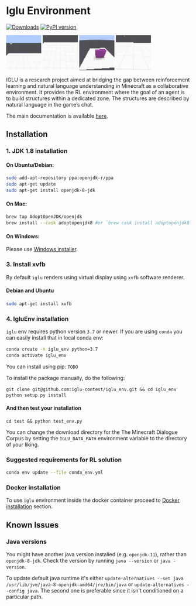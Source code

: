 # Iglu Environment


[![Downloads](https://pepy.tech/badge/iglu)](https://pepy.tech/project/iglu)
[![PyPI version](https://badge.fury.io/py/iglu.svg)](https://badge.fury.io/py/iglu)

<img src="./docs/source/assets/2-c116.gif" width="96">
<img src="./docs/source/assets/2-c118.gif" width="96">
<img src="./docs/source/assets/2-c139.gif" width="96">
<img src="./docs/source/assets/2-c161.gif" width="96">

IGLU is a research project aimed at bridging the gap between reinforcement learning and natural language understanding in Minecraft as a collaborative environment. It provides the RL environment where the goal of an agent is to build structures within a dedicated zone. The structures are described by natural language in the game’s chat.

The main documentation is available [here](https://iglu-contest.github.io/).

## Installation

### 1. JDK 1.8 installation 

#### On Ubuntu/Debian:

```bash
sudo add-apt-repository ppa:openjdk-r/ppa
sudo apt-get update
sudo apt-get install openjdk-8-jdk
```

#### On Mac:

```bash
brew tap AdoptOpenJDK/openjdk
brew install --cask adoptopenjdk8 #or `brew cask install adoptopenjdk8` for brew version < 3.
```

#### On Windows:

Please use [Windows installer](https://www.oracle.com/technetwork/java/javase/downloads/jdk8-downloads-2133151.html).

### 3. Install xvfb

By default `iglu` renders using virtual display using `xvfb` software renderer. 

#### Debian and Ubuntu
```bash
sudo apt-get install xvfb
```

### 4. IgluEnv installation 

`iglu` env requires python version `3.7` or newer. If you are using `conda` you can easily install that in local conda env:

```bash
conda create -n iglu_env python=3.7
conda activate iglu_env
```

You can install using pip: `TODO`

To install the package manually, do the following:

```
git clone git@github.com:iglu-contest/iglu_env.git && cd iglu_env
python setup.py install
```

#### And then test your installation
```
cd test && python test_env.py
```
You can change the download directory for the The Minecraft Dialogue Corpus by setting the `IGLU_DATA_PATH` environment variable to the directory of your liking.


### Suggested requirements for RL solution

```bash
conda env update --file conda_env.yml
```

### Docker installation 

To use `iglu` environment inside the docker container proceed to [Docker installation](docker/getting_started.md) section.

## Known Issues

### Java versions

You might have another java version installed (e.g. `openjdk-11`), rather than `openjdk-8-jdk`. Check the version by running `java --version` or `java -version`. 

To update default java runtime it's either `update-alternatives --set java /usr/lib/jvm/java-8-openjdk-amd64/jre/bin/java` or `update-alternatives --config java`. The second one is preferable since it isn't conditioned on a particular path.
